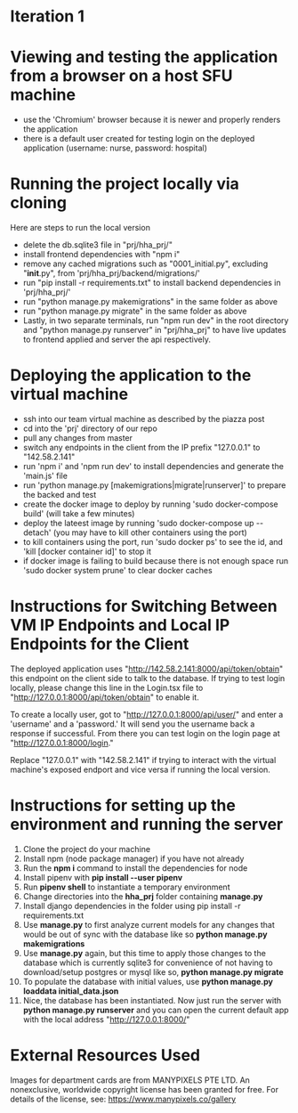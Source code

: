 ﻿# Iteration 1
# Viewing and testing the application from a browser on a host SFU machine
- use the 'Chromium' browser because it is newer and properly renders the application
- there is a default user created for testing login on the deployed application (username: nurse, password: hospital)

# Running the project locally via cloning
Here are steps to run the local version
- delete the db.sqlite3 file in "prj/hha_prj/"
- install frontend dependencies with "npm i"
- remove any cached migrations such as "0001_initial.py", excluding "__init__.py", from 'prj/hha_prj/backend/migrations/'
- run "pip install -r requirements.txt" to install backend dependencies in 'prj/hha_prj/'
- run "python manage.py makemigrations" in the same folder as above
- run "python manage.py migrate" in the same folder as above
- Lastly, in two separate terminals, run "npm run dev" in the root directory and "python manage.py runserver" in "prj/hha_prj" to have live updates to frontend applied and server the api respectively.

# Deploying the application to the virtual machine
- ssh into our team virtual machine as described by the piazza post
- cd into the 'prj' directory of our repo
- pull any changes from master
- switch any endpoints in the client from the IP prefix "127.0.0.1" to "142.58.2.141"
- run 'npm i' and 'npm run dev' to install dependencies and generate the 'main.js' file
- run 'python manage.py [makemigrations|migrate|runserver]' to prepare the backed and test
- create the docker image to deploy by running 'sudo docker-compose build' (will take a few minutes) 
- deploy the lateest image by running 'sudo docker-compose up --detach' (you may have to kill other containers using the port)
- to kill containers using the port, run 'sudo docker ps' to see the id, and 'kill [docker container id]' to stop it
- if docker image is failing to build because there is not enough space run 'sudo docker system prune' to clear docker caches

# Instructions for Switching Between VM IP Endpoints and Local IP Endpoints for the Client
The deployed application uses "http://142.58.2.141:8000/api/token/obtain" this endpoint on the client side to talk to the database. If trying to test login locally, please change this line in the Login.tsx file to "http://127.0.0.1:8000/api/token/obtain" to enable it. 

To create a locally user, got to "http://127.0.0.1:8000/api/user/" and enter a 'username' and a 'password.' It will send you the username back a response if successful. From there you can test login on the login page at "http://127.0.0.1:8000/login."

Replace "127.0.0.1" with "142.58.2.141" if trying to interact with the virtual machine's exposed endport and vice versa if running the local version.

# Instructions for setting up the environment and running the server
1. Clone the project do your machine
2. Install npm (node package manager) if you have not already
3. Run the **npm i** command to install the dependencies for node
4. Install pipenv with **pip install --user pipenv** 
5. Run **pipenv shell** to instantiate a temporary environment
6. Change directories into the **hha_prj** folder containing **manage.py**
7. Install django dependencies in the folder using pip install -r requirements.txt
8. Use **manage.py** to first analyze current models for any changes that would be out of sync with the database like so **python manage.py makemigrations**
9. Use **manage.py** again, but this time to apply those changes to the database which is currently sqlite3 for convenience of not having to download/setup postgres or mysql like so, **python manage.py migrate**
10. To populate the database with initial values, use **python manage.py loaddata initial_data.json**
11. Nice, the database has been instantiated. Now just run the server with **python manage.py runserver** and you can open the current default app with the local address "http://127.0.0.1:8000/"

# External Resources Used
Images for department cards are from MANYPIXELS PTE LTD. An nonexclusive, worldwide copyright license has been granted for free. For details of the license, see: https://www.manypixels.co/gallery
 